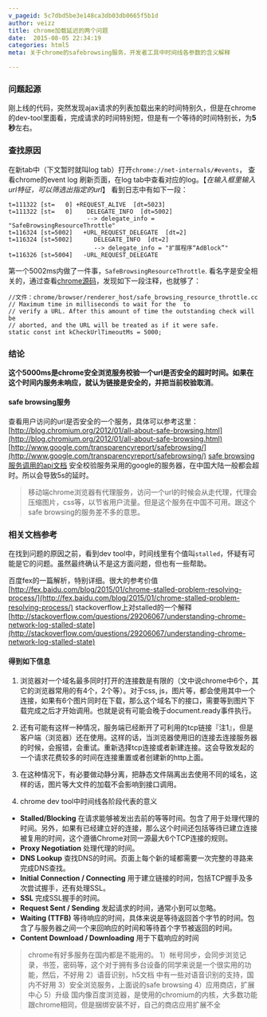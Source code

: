 ```yaml
---
v_pageid: 5c7dbd5be3e148ca3db03db0665f5b1d
author: veizz
title: chrome加载延迟的两个问题
date:  2015-08-05 22:34:19
categories: html5
meta: 关于chrome的safebrowsing服务，开发者工具中时间线各参数的含义解释

---
```


### 问题起源
刚上线的代码，突然发现ajax请求的列表加载出来的时间特别久，但是在chrome的dev-tool里面看，完成请求的时间特别短，但是有一个等待的时间特别长，为**5秒**左右。

### 查找原因
在新tab中（下文暂时就叫log tab）打开```chrome://net-internals/#events```， 查看chrome的event log
刷新页面，在log tab中查看对应的log。【*在输入框里输入url特征，可以筛选出指定的url*】
看到日志中有如下一段：

    t=111322 [st=   0] +REQUEST_ALIVE  [dt=5023]
    t=111322 [st=   0]    DELEGATE_INFO  [dt=5002]
                          --> delegate_info = "SafeBrowsingResourceThrottle"
    t=116324 [st=5002]   +URL_REQUEST_DELEGATE  [dt=2]
    t=116324 [st=5002]      DELEGATE_INFO  [dt=2]
                            --> delegate_info = "扩展程序“AdBlock”"
    t=116326 [st=5004]   -URL_REQUEST_DELEGATE

第一个5002ms内做了一件事，```SafeBrowsingResourceThrottle```.
看名字是安全相关的，通过查看[chrome源码](https://github.com/adobe/chromium/blob/cfe5bf0b51b1f6b9fe239c2a3c2f2364da9967d7/chrome/browser/renderer_host/safe_browsing_resource_throttle.cc)，发现如下一段注释，也就够了：

    //文件：chrome/browser/renderer_host/safe_browsing_resource_throttle.cc
    // Maximum time in milliseconds to wait for the  to
    // verify a URL. After this amount of time the outstanding check will be
    // aborted, and the URL will be treated as if it were safe.
    static const int kCheckUrlTimeoutMs = 5000;

### 结论
**这个5000ms是chrome安全浏览服务校验一个url是否安全的超时时间。如果在这个时间内服务未响应，就认为链接是安全的，并把当前校验取消**。

#### safe browsing服务
查看用户访问的url是否安全的一个服务，具体可以参考这里：
[http://blog.chromium.org/2012/01/all-about-safe-browsing.html](http://blog.chromium.org/2012/01/all-about-safe-browsing.html)
[http://www.google.com/transparencyreport/safebrowsing/](http://www.google.com/transparencyreport/safebrowsing/)
[safe browsing 服务调用的api文档](https://developers.google.com/safe-browsing/lookup_guide)
安全校验服务采用的google的服务器，在中国大陆一般都会超时。所以会导致5s的延时。
> 移动端chrome浏览器有代理服务，访问一个url的时候会从走代理，代理会压缩图片，css等，以节省用户流量。但是这个服务在中国不可用。跟这个safe browsing的服务差不多的意思。


### 相关文档参考
在找到问题的原因之前，看到dev tool中，时间线里有个值叫```stalled```，怀疑有可能是它的问题。虽然最终确认不是这方面问题，但也有一些帮助。

百度fex的一篇解析，特别详细。很大的参考价值
[http://fex.baidu.com/blog/2015/01/chrome-stalled-problem-resolving-process/](http://fex.baidu.com/blog/2015/01/chrome-stalled-problem-resolving-process/)
stackoverflow上对stalled的一个解释
[http://stackoverflow.com/questions/29206067/understanding-chrome-network-log-stalled-state](http://stackoverflow.com/questions/29206067/understanding-chrome-network-log-stalled-state)


#### 得到如下信息
1. 浏览器对一个域名最多同时打开的连接数是有限的（文中说chrome中6个，其它的浏览器常用的有4个，2个等）。对于css, js，图片等，都会使用其中一个连接，如果有6个图片同时在下载，那么这个域名下的接口，需要等到图片下载完成之后才开始调用。也就是说有可能会晚于document.ready事件执行。
2. 还有可能有这样一种情况，服务端已经断开了可利用的tcp链接『注1』，但是客户端（浏览器）还在使用。这样的话，当浏览器使用旧的连接去连接服务器的时候，会报错，会重试。重新选择tcp连接或者新建连接。这会导致发起的一个请求花费较多的时间在连接重置或者创建新的http上面。
3. 在这种情况下，有必要做动静分离，把静态文件隔离出去使用不同的域名，这样的话，图片等大文件的加载不会影响到接口调用。

4. chrome dev tool中时间线各阶段代表的意义

* **Stalled/Blocking** 在请求能够被发出去前的等等时间。包含了用于处理代理的时间。另外，如果有已经建立好的连接，那么这个时间还包括等待已建立连接被复用的时间，这个遵循Chrome对同一源最大6个TCP连接的规则。
* **Proxy Negotiation** 处理代理的时间。
* **DNS Lookup** 查找DNS的时间。页面上每个新的域都需要一次完整的寻路来完成DNS查找。
* **Initial Connection / Connecting** 用于建立链接的时间，包括TCP握手及多次尝试握手，还有处理SSL。
* **SSL** 完成SSL握手的时间。
* **Request Sent / Sending** 发起请求的时间，通常小到可以忽略。
* **Waiting (TTFB)** 等待响应的时间，具体来说是等待返回首个字节的时间。包含了与服务器之间一个来回响应的时间和等待首个字节被返回的时间。
* **Content Download / Downloading** 用于下载响应的时间

> chrome有好多服务在国内都是不能用的。
> 1）帐号同步，会同步浏览记录，书签，密码等，这个对于拥有多台设备的同学来说是一个很实用的功能，然后，不好用
> 2）语音识别，h5文档 中有一些对语音识别的支持，国内不好用
> 3）安全浏览服务，上面说的safe browsing
> 4）应用商店，扩展中心
> 5）升级
> 国内像百度浏览器，是使用的chromium的内核，大多数功能跟chrome相同，但是捆绑安装不好，自己的商店应用扩展不全
